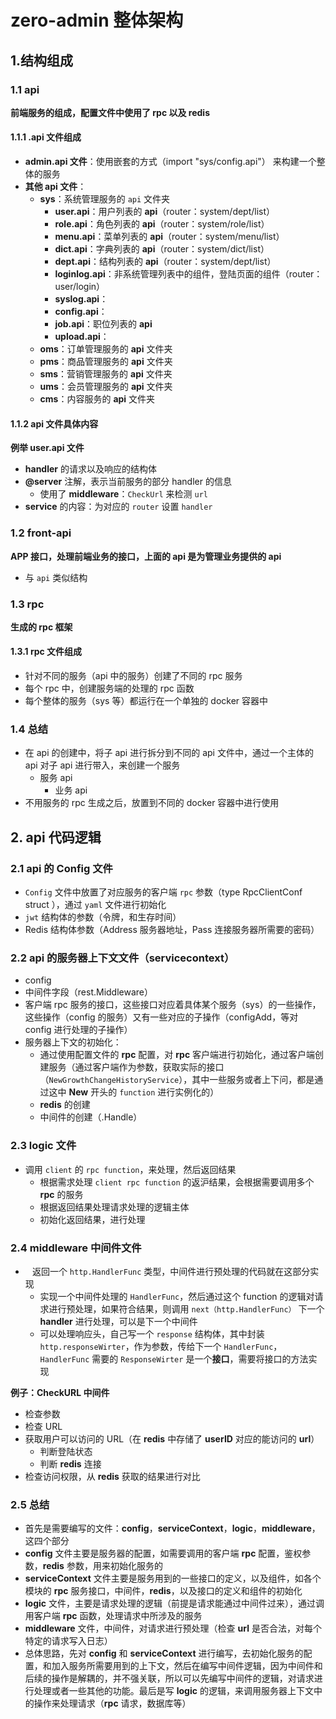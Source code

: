 # zero-admin 整体架构

## 1.结构组成

### 1.1 api

**前端服务的组成，配置文件中使用了 rpc 以及 redis**

#### 1.1.1 .api 文件组成

* **admin.api 文件**：使用嵌套的方式（import "sys/config.api"） 来构建一个整体的服务
* **其他 api 文件**：
  * **sys**：系统管理服务的 `api` 文件夹
    * **user.api**：用户列表的 **api**（router：system/dept/list）
    * **role.api**：角色列表的 **api**（router：system/role/list）
    * **menu.api**：菜单列表的 **api**（router：system/menu/list）
    * **dict.api**：字典列表的 **api**（router：system/dict/list）
    * **dept.api**：结构列表的 **api**（router：system/dept/list）
    * **loginlog.api**：非系统管理列表中的组件，登陆页面的组件（router：user/login）
    * **syslog.api**：
    * **config.api**：
    * **job.api**：职位列表的 **api**
    * **upload.api**：
  * **oms**：订单管理服务的 **api** 文件夹
  * **pms**：商品管理服务的 **api** 文件夹
  * **sms**：营销管理服务的 **api** 文件夹
  * **ums**：会员管理服务的 **api** 文件夹
  * **cms**：内容服务的 **api** 文件夹

#### 1.1.2 api 文件具体内容

**例举 user.api 文件**

* **handler** 的请求以及响应的结构体
* **@server** 注解，表示当前服务的部分 handler 的信息
  * 使用了 **middleware**：`CheckUrl` 来检测 `url`
* **service** 的内容：为对应的 `router` 设置 `handler`

### 1.2 front-api

**APP 接口，处理前端业务的接口，上面的 api 是为管理业务提供的 api**

* 与 `api` 类似结构

### 1.3 rpc

**生成的 rpc 框架**

#### 1.3.1 rpc 文件组成

* 针对不同的服务（api 中的服务）创建了不同的 rpc 服务
* 每个 rpc 中，创建服务端的处理的 rpc 函数
* 每个整体的服务（sys 等）都运行在一个单独的 docker 容器中

### 1.4 总结

* 在 api 的创建中，将子 api 进行拆分到不同的 api 文件中，通过一个主体的 api 对子 api 进行带入，来创建一个服务
  * 服务 api
    * 业务 api 
* 不用服务的 rpc  生成之后，放置到不同的 docker 容器中进行使用

## 2. api 代码逻辑

### 2.1 api 的 Config 文件

* `Config` 文件中放置了对应服务的客户端 `rpc` 参数（type RpcClientConf struct ），通过 `yaml` 文件进行初始化
* `jwt` 结构体的参数（令牌，和生存时间）
* Redis 结构体参数（Address 服务器地址，Pass 连接服务器所需要的密码）

### 2.2 api 的服务器上下文文件（servicecontext）

* config
* 中间件字段（rest.Middleware）
* 客户端 rpc 服务的接口，这些接口对应着具体某个服务（sys）的一些操作，这些操作（config 的服务）又有一些对应的子操作（configAdd，等对 config 进行处理的子操作）
* 服务器上下文的初始化：
  * 通过使用配置文件的 **rpc** 配置，对 **rpc** 客户端进行初始化，通过客户端创建服务（通过客户端作为参数，获取实际的接口（`NewGrowthChangeHistoryService`），其中一些服务或者上下问，都是通过这中 **New** 开头的 `function` 进行实例化的）
  * **redis** 的创建
  * 中间件的创建（.Handle）

### 2.3 logic 文件

* 调用 `client` 的 `rpc function`，来处理，然后返回结果
  * 根据需求处理 `client rpc function` 的返沪结果，会根据需要调用多个 **rpc** 的服务
  * 根据返回结果处理请求处理的逻辑主体
  * 初始化返回结果，进行处理

### 2.4 middleware 中间件文件

* ` ` 返回一个 `http.HandlerFunc` 类型，中间件进行预处理的代码就在这部分实现
  * 实现一个中间件处理的 `HandlerFunc`，然后通过这个 function 的逻辑对请求进行预处理，如果符合结果，则调用 `next（http.HandlerFunc）` 下一个 **handler** 进行处理，可以是下一个中间件
  * 可以处理响应头，自己写一个 `response` 结构体，其中封装 `http.responseWirter`，作为参数，传给下一个 `HandlerFunc`，`HandlerFunc` 需要的 `ResponseWirter` 是一个**接口**，需要将接口的方法实现

**例子：CheckURL 中间件**

* 检查参数
* 检查 URL
* 获取用户可以访问的 URL（在 **redis** 中存储了 **userID** 对应的能访问的 **url**）
  * 判断登陆状态
  * 判断 **redis** 连接
* 检查访问权限，从 **redis** 获取的结果进行对比

### 2.5 总结

* 首先是需要编写的文件：**config**，**serviceContext**，**logic**，**middleware**，这四个部分
* **config** 文件主要是服务器的配置，如需要调用的客户端 **rpc** 配置，鉴权参数，**redis** 参数，用来初始化服务的
* **serviceContext** 文件主要是服务用到的一些接口的定义，以及组件，如各个模块的 **rpc** 服务接口，中间件，**redis**，以及接口的定义和组件的初始化
* **logic** 文件，主要是请求处理的逻辑（前提是请求能通过中间件过来），通过调用客户端 **rpc** 函数，处理请求中所涉及的服务
* **middleware** 文件，中间件，对请求进行预处理（检查 **url** 是否合法，对每个特定的请求写入日志） 
* 总体思路，先对 **config** 和 **serviceContext** 进行编写，去初始化服务的配置，和加入服务所需要用到的上下文，然后在编写中间件逻辑，因为中间件和后续的操作是解耦的，并不强关联，所以可以先编写中间件的逻辑，对请求进行处理或者一些其他的功能。最后是写 **logic** 的逻辑，来调用服务器上下文中的操作来处理请求（**rpc** 请求，数据库等）

